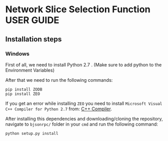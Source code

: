 # Network Slice Selection Function USER GUIDE
## Installation steps
### Windows

First of all, we need to install Python 2.7 . (Make sure to add python to the Environment Variables)

After that we need to run the following commands:
```
pip install ZODB
pip install ZEO
```

If you get an error while installing `ZEO` you need to install `Microsoft Visual C++ Compiler for Python 2.7` from: [C++ Compiler](https://www.microsoft.com/en-us/download/details.aspx?id=44266).

After installing this dependencies and downloading/cloning the repository, navigate to `bjsonrpc/` folder in your `cmd` and run the following command:
```
python setup.py install
```
